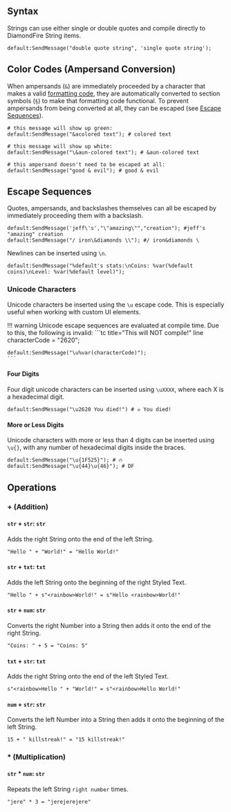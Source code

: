## Syntax
Strings can use either single or double quotes and compile directly to DiamondFire String items.

```tc
default:SendMessage("double quote string", 'single quote string');
```

## Color Codes (Ampersand Conversion)

When ampersands (`&`) are immediately proceeded by a character that makes a valid [formatting code](https://minecraft.wiki/w/Formatting_codes), they are automatically converted to section symbols (`§`) to make that formatting code functional. To prevent ampersands from being converted at all, they can be escaped (see [Escape Sequences](#escape-sequences)).

```tc
# this message will show up green:
default:SendMessage("&acolored text"); # colored text

# this message will show up white:
default:SendMessage("\&aun-colored text"); # &aun-colored text

# this ampersand doesn't need to be escaped at all:
default:SendMessage("good & evil"); # good & evil
```

## Escape Sequences
Quotes, ampersands, and backslashes themselves can all be escaped by immediately proceeding them with a backslash.

```tc
default:SendMessage('jeff\'s',"\"amazing\"","creation"); #jeff's "amazing" creation
default:SendMessage("/ iron\&diamonds \\"); #/ iron&diamonds \
```

Newlines can be inserted using `\n`.
```tc
default:SendMessage("%default's stats:\nCoins: %var(%default coins)\nLevel: %var(%default level)");
```

### Unicode Characters
Unicode characters be inserted using the `\u` escape code. This is especially useful when working with custom UI elements.

!!! warning
    Unicode escape sequences are evaluated at compile time. Due to this, the following is invalid:
    ```tc title="This will NOT compile!"
    line characterCode = "2620";

    default:SendMessage("\u%var(characterCode)");
    ```


#### Four Digits
Four digit unicode characters can be inserted using `\uXXXX`, where each X is a hexadecimal digit.
```tc
default:SendMessage("\u2620 You died!") # ☠ You died!
```

#### More or Less Digits
Unicode characters with more or less than 4 digits can be inserted using `\u{}`, with any number of hexadecimal digits inside the braces.

```tc
default:SendMessage("\u{1F525}"); # 🔥
default:SendMessage("\u{44}\u{46}"); # DF
```

## Operations

### + (Addition)
#### `str` + `str`: `str`
Adds the right String onto the end of the left String.
```tc
"Hello " + "World!" = "Hello World!"
```

#### `str` + `txt`: `txt`
Adds the left String onto the beginning of the right Styled Text.
```tc
"Hello " + s"<rainbow>World!" = s"Hello <rainbow>World!"
```

#### `str` + `num`: `str`
Converts the right Number into a String then adds it onto the end of the right String.
```tc
"Coins: " + 5 = "Coins: 5"
```

#### `txt` + `str`: `txt`
Adds the right String onto the end of the left Styled Text.
```tc
s"<rainbow>Hello " + "World!" = s"<rainbow>Hello World!"
```

#### `num` + `str`: `str`
Converts the left Number into a String then adds it onto the beginning of the left String.
```tc
15 + " killstreak!" = "15 killstreak!"
```

### * (Multiplication)

#### `str` * `num`: `str`
Repeats the left String `right number` times.
```tc
"jere" * 3 = "jerejerejere"
```